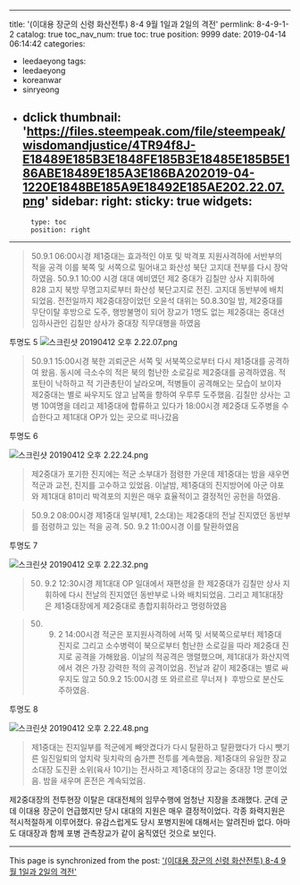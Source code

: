 
---
title: '(이대용 장군의 신령 화산전투) 8-4 9월 1일과 2일의 격전'
permlink: 8-4-9-1-2
catalog: true
toc_nav_num: true
toc: true
position: 9999
date: 2019-04-14 06:14:42
categories:
- leedaeyong
tags:
- leedaeyong
- koreanwar
- sinryeong
- dclick
thumbnail: 'https://files.steempeak.com/file/steempeak/wisdomandjustice/4TR94f8J-E18489E185B3E1848FE185B3E18485E185B5E186ABE18489E185A3E186BA202019-04-1220E1848BE185A9E18492E185AE202.22.07.png'
sidebar:
    right:
        sticky: true
widgets:
    -
        type: toc
        position: right
---



> 50.9.1 06:00시경 제1중대는 효과적인 야포 및 박격포 지원사격하에 서반부의 적을 공격 이를 북쪽 및 서쪽으로 밀어내고 화산성 북단 고지대 전부를 다시 장악하였음. 50.9.1 10:00 시경 대대 예비였던 제2 중대가 김칠만 상사 지휘하에 828 고지 북방 무명고지로부터 화산성 북단고지로 전진. 고지대 동반부에 배치되었음. 전전일까지 제2중대장이었던 오윤석 대위는 50.8.30일 밤, 제2중대를 무단이탈 후방으로 도주, 행방불명이 되어 장교가 1명도 없는 제2중대는 중대선임하사관인 김칠만 상사가 중대장 직무대행을 하였음

투명도 5
![스크린샷 20190412 오후 2.22.07.png](https://files.steempeak.com/file/steempeak/wisdomandjustice/4TR94f8J-E18489E185B3E1848FE185B3E18485E185B5E186ABE18489E185A3E186BA202019-04-1220E1848BE185A9E18492E185AE202.22.07.png)



> 50.9.1 15:00시경 북한 괴뢰군은 서쪽 및 서북쪽으로부터 다시 제1중대를 공격하여 왔음. 동시에 극소수의 적은 북의 험난한 소로길로 제2중대를 공격하였음. 적포탄이 낙하하고 적 기관총탄이 날라오며, 적병들이 공격해오는 모습이 보이자 제2중대는 별로 싸우지도 않고 남쪽을 향하여 우루루 도주했음. 김칠만 상사는 고병 10여명을 데리고 제1중대에 합류하고 있다가 18:00시경 제2중대 도주병을 수습한다고 제1대대 OP가 있는 곳으로 떠나갔음

투명도 6

![스크린샷 20190412 오후 2.22.24.png](https://files.steempeak.com/file/steempeak/wisdomandjustice/9GXf9Aet-E18489E185B3E1848FE185B3E18485E185B5E186ABE18489E185A3E186BA202019-04-1220E1848BE185A9E18492E185AE202.22.24.png)

> 제2중대가 포기한 진지에는 적군 소부대가 점령한 가운데 제1중대는 밤을 새우면 적군과 교전, 진지를 고수하고 있었음. 이날밤, 제1중대의 진지방어에 아군 야포와 제1대대 81미리 박격포의 지원은 매우 효율적이고 결정적인 공헌을 하였음.

> 50.9.2 08:00시경 제1중대 일부(제1, 2소대)는 제2중대의 전날 진지였던 동반부를 점령하고 있는 적을 공격. 50. 9.2 11:00시경 이를 탈환하였음

투명도 7

![스크린샷 20190412 오후 2.22.32.png](https://files.steempeak.com/file/steempeak/wisdomandjustice/rpIj9vLU-E18489E185B3E1848FE185B3E18485E185B5E186ABE18489E185A3E186BA202019-04-1220E1848BE185A9E18492E185AE202.22.32.png)

> 50. 9.2 12:30시경 제1대대 OP 일대에서 재편성을 한 제2중대가 김칠만 상사 지휘하에 다시 전날의 진지였던 동반부로 나와 배치되었음. 그리고 제1대대장은 제1중대장에게 제2중대로 총합지휘하라고 명령하였음

> 50. 9. 2 14:00시경 적군은 포지원사격하에 서쪽 및 서북쪽으로부터 제1중대 진지로 그리고 소수병력이 북으로부터 험난한 소로길을 따라 제2중대 진지로 공격을 가해왔음. 이날의 적공격은 맹렬했으며, 제1대대가 화산지역에서 겪은 가장 강력한 적의 공격이었음. 전날과 같이 제2중대는 별로 싸우지도 않고 50.9.2 15:00시경 또 와르르르 무너져ㅑ 후방으로 분산도주하였음. 

투명도 8

![스크린샷 20190412 오후 2.22.48.png](https://files.steempeak.com/file/steempeak/wisdomandjustice/1fw5KcpO-E18489E185B3E1848FE185B3E18485E185B5E186ABE18489E185A3E186BA202019-04-1220E1848BE185A9E18492E185AE202.22.48.png)

> 제1중대는 진지일부를 적군에게 빼앗겼다가 다시 탈환하고 탈환했다가 다시 뺏기른 일진일퇴의 엎치락 뒷치락의 숨가쁜 전투를 계속했음. 제1중대의 유일한 장교소대장 도진환 소위(육사 10기)는 전사하고 제1중대의 장교는 중대장 1명 뿐이었음. 밤을 새우며 혼전은 계속되었음.

제2중대장의 전투현장 이탈은 대대전체의 임무수행에 엄청난 지장을 초래했다. 
군데 군데 이대용 장군이 언급했지만 당시 대대의 지원은 매우 결정적이었다. 각종 화력지원은 적시적절하게 이루어졌다. 유감스럽게도 당시 포병지원에 대해서는 알려진바 없다. 아마도 대대장과 함께 포병 관측장교가 같이 움직였던 것으로 보인다. 

- - -

This page is synchronized from the post: ['(이대용 장군의 신령 화산전투) 8-4 9월 1일과 2일의 격전'](https://steemit.com/@wisdomandjustice/8-4-9-1-2)

